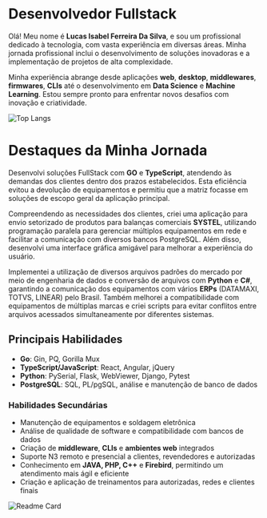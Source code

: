 # Desenvolvedor Fullstack

Olá! Meu nome é **Lucas Isabel Ferreira Da Silva**, e sou um profissional dedicado à tecnologia, com vasta experiência em diversas áreas. Minha jornada profissional inclui o desenvolvimento de soluções inovadoras e a implementação de projetos de alta complexidade.

Minha experiência abrange desde aplicações **web**, **desktop**, **middlewares**, **firmwares**, **CLIs** até o desenvolvimento em **Data Science** e **Machine Learning**. Estou sempre pronto para enfrentar novos desafios com inovação e criatividade.

![Top Langs](https://github-readme-stats.vercel.app/api/top-langs/?username=lucas-isabel&layout=donut&show_icons=true&theme=trsparent)

# Destaques da Minha Jornada
Desenvolvi soluções FullStack com **GO** e **TypeScript**, atendendo às demandas dos clientes dentro dos prazos estabelecidos. Esta eficiência evitou a devolução de equipamentos e permitiu que a matriz focasse em soluções de escopo geral da aplicação principal.

Compreendendo as necessidades dos clientes, criei uma aplicação para envio setorizado de produtos para balanças comerciais **SYSTEL**, utilizando programação paralela para gerenciar múltiplos equipamentos em rede e facilitar a comunicação com diversos bancos PostgreSQL. Além disso, desenvolvi uma interface gráfica amigável para melhorar a experiência do usuário.

Implementei a utilização de diversos arquivos padrões do mercado por meio de engenharia de dados e conversão de arquivos com **Python** e **C#**, garantindo a comunicação dos equipamentos com vários **ERPs** (DATAMAXI, TOTVS, LINEAR) pelo Brasil. Também melhorei a compatibilidade com equipamentos de múltiplas marcas e criei scripts para evitar conflitos entre arquivos acessados simultaneamente por diferentes sistemas.

## Principais Habilidades

- **Go**: Gin, PQ, Gorilla Mux
- **TypeScript/JavaScript**: React, Angular, jQuery
- **Python**: PySerial, Flask, WebViewer, Django, Pytest
- **PostgreSQL**: SQL, PL/pgSQL, análise e manutenção de banco de dados

### Habilidades Secundárias

- Manutenção de equipamentos e soldagem eletrônica
- Análise de qualidade de software e compatibilidade com bancos de dados
- Criação de **middleware**, **CLIs** e **ambientes web** integrados
- Suporte N3 remoto e presencial a clientes, revendedores e autorizadas
- Conhecimento em **JAVA, PHP, C++** e **Firebird**, permitindo um atendimento mais ágil e eficiente
- Criação e aplicação de treinamentos para autorizadas, redes e clientes finais

![Readme Card](https://github-readme-stats.vercel.app/api/pin/?username=lucas-isabel&repo=GBS-MAUI-BLAZOR)
